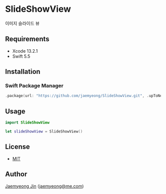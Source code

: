 # SlideShowView

이미지 슬라이드 뷰

## Requirements

- Xcode 13.2.1
- Swift 5.5

## Installation

### Swift Package Manager

```swift
.package(url: "https://github.com/jaemyeong/SlideShowView.git", .upToNextMajor(from: "0.1.0"))
```

## Usage

```swift
import SlideShowView

let slideShowView = SlideShowView()
```

## License

- [MIT](LICENSE)

## Author

[Jaemyeong Jin](https://github.com/jaemyeong) ([jaemyeong@me.com](mailto:jaemyeong@me.com))
